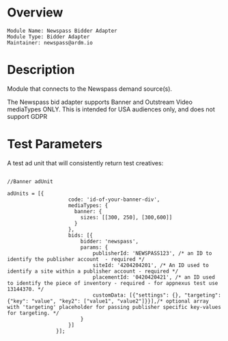 	
# Overview

```
Module Name: Newspass Bidder Adapter
Module Type: Bidder Adapter
Maintainer: newspass@ardm.io

```

# Description

Module that connects to the Newspass demand source(s).

The Newspass bid adapter supports Banner and Outstream Video mediaTypes ONLY.
This is intended for USA audiences only, and does not support GDPR
 
# Test Parameters


A test ad unit that will consistently return test creatives:

```

//Banner adUnit

adUnits = [{
                    code: 'id-of-your-banner-div',
			        mediaTypes: {
			          banner: {
			            sizes: [[300, 250], [300,600]]
			          }
			        },
                    bids: [{
                        bidder: 'newspass',
                        params: {
                            publisherId: 'NEWSPASS123', /* an ID to identify the publisher account  - required */
                            siteId: '4204204201', /* An ID used to identify a site within a publisher account - required */
                            placementId: '0420420421', /* an ID used to identify the piece of inventory - required - for appnexus test use 13144370. */
							customData: [{"settings": {}, "targeting": {"key": "value", "key2": ["value1", "value2"]}}],/* optional array with 'targeting' placeholder for passing publisher specific key-values for targeting. */                            
                        }
                    }]
                }];
```


